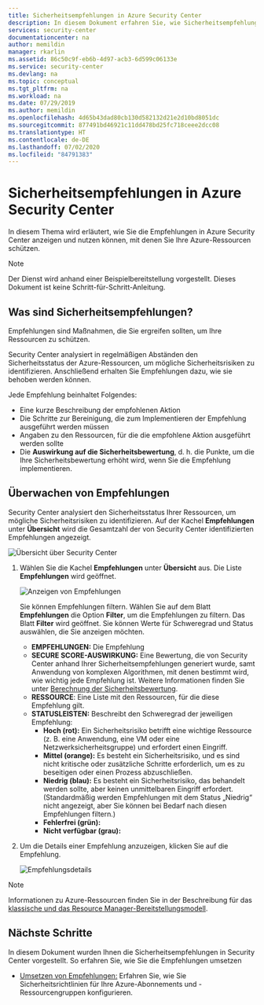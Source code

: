 ```yaml
---
title: Sicherheitsempfehlungen in Azure Security Center
description: In diesem Dokument erfahren Sie, wie Sicherheitsempfehlungen in Azure Security Center Ihnen helfen, Ihre Azure-Ressourcen zu schützen und Ihre Sicherheitsrichtlinien einzuhalten.
services: security-center
documentationcenter: na
author: memildin
manager: rkarlin
ms.assetid: 86c50c9f-eb6b-4d97-acb3-6d599c06133e
ms.service: security-center
ms.devlang: na
ms.topic: conceptual
ms.tgt_pltfrm: na
ms.workload: na
ms.date: 07/29/2019
ms.author: memildin
ms.openlocfilehash: 4d65b43dad80cb130d582132d21e2d10bd8051dc
ms.sourcegitcommit: 877491bd46921c11dd478bd25fc718ceee2dcc08
ms.translationtype: HT
ms.contentlocale: de-DE
ms.lasthandoff: 07/02/2020
ms.locfileid: "84791383"
---
```

# <a name="security-recommendations-in-azure-security-center"></a>Sicherheitsempfehlungen in Azure Security Center 
In diesem Thema wird erläutert, wie Sie die Empfehlungen in Azure Security Center anzeigen und nutzen können, mit denen Sie Ihre Azure-Ressourcen schützen.

> [!NOTE]
> Der Dienst wird anhand einer Beispielbereitstellung vorgestellt.  Dieses Dokument ist keine Schritt-für-Schritt-Anleitung.
>

## <a name="what-are-security-recommendations"></a>Was sind Sicherheitsempfehlungen?

Empfehlungen sind Maßnahmen, die Sie ergreifen sollten, um Ihre Ressourcen zu schützen.

Security Center analysiert in regelmäßigen Abständen den Sicherheitsstatus der Azure-Ressourcen, um mögliche Sicherheitsrisiken zu identifizieren. Anschließend erhalten Sie Empfehlungen dazu, wie sie behoben werden können.

Jede Empfehlung beinhaltet Folgendes:

- Eine kurze Beschreibung der empfohlenen Aktion
- Die Schritte zur Bereinigung, die zum Implementieren der Empfehlung ausgeführt werden müssen <!-- In some cases, Quick Fix remediation is available. -->
- Angaben zu den Ressourcen, für die die empfohlene Aktion ausgeführt werden sollte
- Die **Auswirkung auf die Sicherheitsbewertung**, d. h. die Punkte, um die Ihre Sicherheitsbewertung erhöht wird, wenn Sie die Empfehlung implementieren.

## <a name="monitor-recommendations"></a>Überwachen von Empfehlungen<a name="monitor-recommendations"></a>

Security Center analysiert den Sicherheitsstatus Ihrer Ressourcen, um mögliche Sicherheitsrisiken zu identifizieren. Auf der Kachel **Empfehlungen** unter **Übersicht** wird die Gesamtzahl der von Security Center identifizierten Empfehlungen angezeigt.

![Übersicht über Security Center](./media/security-center-recommendations/asc-overview.png)

1. Wählen Sie die Kachel **Empfehlungen** unter **Übersicht** aus. Die Liste **Empfehlungen** wird geöffnet.

      ![Anzeigen von Empfehlungen](./media/security-center-recommendations/view-recommendations.png)

    Sie können Empfehlungen filtern. Wählen Sie auf dem Blatt **Empfehlungen** die Option **Filter**, um die Empfehlungen zu filtern. Das Blatt **Filter** wird geöffnet. Sie können Werte für Schweregrad und Status auswählen, die Sie anzeigen möchten.

   * **EMPFEHLUNGEN:** Die Empfehlung
   * **SECURE SCORE-AUSWIRKUNG:** Eine Bewertung, die von Security Center anhand Ihrer Sicherheitsempfehlungen generiert wurde, samt Anwendung von komplexen Algorithmen, mit denen bestimmt wird, wie wichtig jede Empfehlung ist. Weitere Informationen finden Sie unter [Berechnung der Sicherheitsbewertung](secure-score-security-controls.md#how-your-secure-score-is-calculated).
   * **RESSOURCE**: Eine Liste mit den Ressourcen, für die diese Empfehlung gilt.
   * **STATUSLEISTEN:**  Beschreibt den Schweregrad der jeweiligen Empfehlung:
       * **Hoch (rot):** Ein Sicherheitsrisiko betrifft eine wichtige Ressource (z. B. eine Anwendung, eine VM oder eine Netzwerksicherheitsgruppe) und erfordert einen Eingriff.
       * **Mittel (orange):** Es besteht ein Sicherheitsrisiko, und es sind nicht kritische oder zusätzliche Schritte erforderlich, um es zu beseitigen oder einen Prozess abzuschließen.
       * **Niedrig (blau):** Es besteht ein Sicherheitsrisiko, das behandelt werden sollte, aber keinen unmittelbaren Eingriff erfordert. (Standardmäßig werden Empfehlungen mit dem Status „Niedrig“ nicht angezeigt, aber Sie können bei Bedarf nach diesen Empfehlungen filtern.) 
       * **Fehlerfrei (grün):**
       * **Nicht verfügbar (grau):**

1. Um die Details einer Empfehlung anzuzeigen, klicken Sie auf die Empfehlung.

    ![Empfehlungsdetails](./media/security-center-recommendations/recommendation-details.png)

>[!NOTE] 
> Informationen zu Azure-Ressourcen finden Sie in der Beschreibung für das [klassische und das Resource Manager-Bereitstellungsmodell](../azure-classic-rm.md).
 
## <a name="next-steps"></a>Nächste Schritte

In diesem Dokument wurden Ihnen die Sicherheitsempfehlungen in Security Center vorgestellt. So erfahren Sie, wie Sie die Empfehlungen umsetzen

* [Umsetzen von Empfehlungen:](security-center-remediate-recommendations.md) Erfahren Sie, wie Sie Sicherheitsrichtlinien für Ihre Azure-Abonnements und -Ressourcengruppen konfigurieren.
